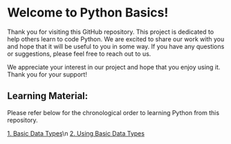 # Welcome to Python Basics!

Thank you for visiting this GitHub repository. This project is dedicated to help others learn to code Python. We are excited to share our work with you and hope that it will be useful to you in some way. If you have any questions or suggestions, please feel free to reach out to us.

We appreciate your interest in our project and hope that you enjoy using it. Thank you for your support!

## Learning Material:
Please refer below for the chronological order to learning Python from this repository. 

[1. Basic Data Types](Basic_Data_Types)\n
[2. Using Basic Data Types](Using_Basic_Data_Types)

